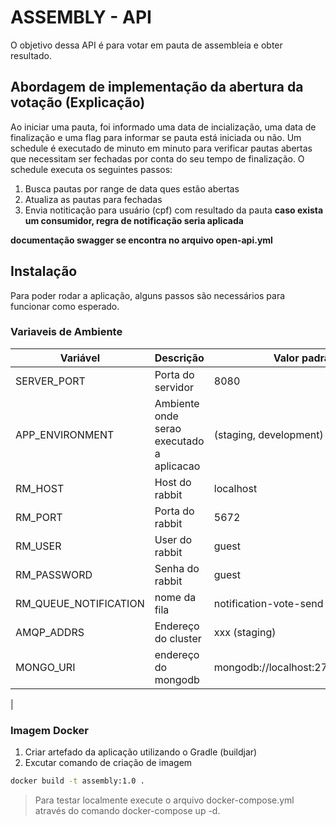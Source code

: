# ASSEMBLY - API

O objetivo dessa API é para votar em pauta de assembleia e obter resultado.

## Abordagem de implementação da abertura da votação (Explicação)

Ao iniciar uma pauta, foi informado uma data de incialização, uma data de finalização e uma flag para informar
se pauta está iniciada ou não. Um schedule é executado de minuto em minuto para verificar pautas abertas que
necessitam ser fechadas por conta do seu tempo de finalização. O schedule executa os seguintes passos:
1. Busca pautas por range de data ques estão abertas
2. Atualiza as pautas para fechadas
3. Envia notiticação para usuário (cpf) com resultado da pauta **caso exista um consumidor, regra de notificação seria aplicada**

**documentação swagger se encontra no arquivo open-api.yml**
## Instalação

Para poder rodar a aplicação, alguns passos são necessários para funcionar como esperado.


### Variaveis de Ambiente

| Variável | Descrição | Valor padrão
| ------ | ------ | ------ |
| SERVER_PORT | Porta do servidor | 8080
| APP_ENVIRONMENT | Ambiente onde serao executado a aplicacao | (staging, development)
| RM_HOST| Host do rabbit | localhost
| RM_PORT| Porta do rabbit | 5672
| RM_USER| User do rabbit | guest
| RM_PASSWORD| Senha do rabbit | guest
|RM_QUEUE_NOTIFICATION| nome da fila | notification-vote-send
|AMQP_ADDRS | Endereço do cluster | xxx (staging)
|MONGO_URI| endereço do mongodb| mongodb://localhost:27017/assembly
|




### Imagem Docker

1. Criar artefado da aplicação utilizando o Gradle (buildjar)
2. Excutar comando de criação de imagem
```sh
docker build -t assembly:1.0 .
```
> Para testar localmente execute o arquivo docker-compose.yml através do comando docker-compose up -d.